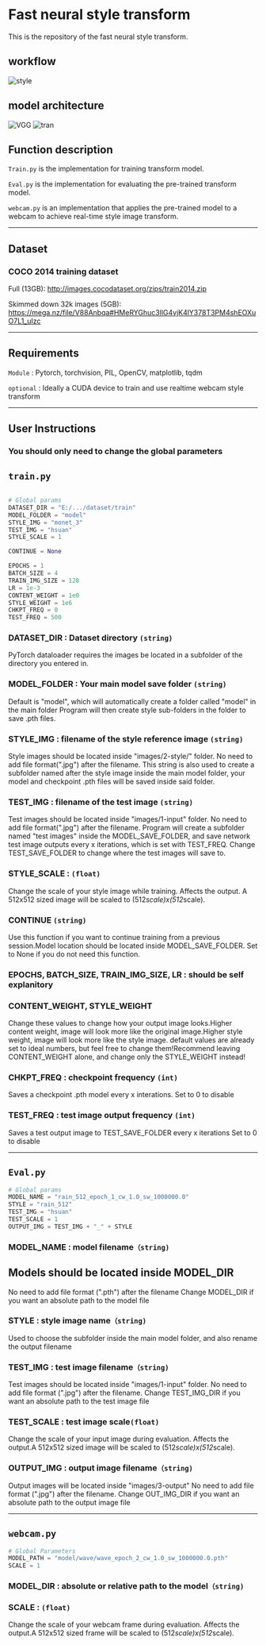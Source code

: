 # Fast neural style transform
This is the repository of the fast neural style transform.
## workflow
![style](https://user-images.githubusercontent.com/67819957/192943068-6fc1dd0a-325a-4362-94f5-3c100d75731a.png)

## model architecture
![VGG](https://user-images.githubusercontent.com/67819957/192943101-b519f8d5-7e17-49ac-812a-37ddc6c39586.png)
![tran](https://user-images.githubusercontent.com/67819957/192943108-263ffff2-937f-4cac-bcf9-b6ddb685dc20.png)
## Function description


`Train.py` is the implementation for training transform model.


`Eval.py` is the implementation for evaluating the pre-trained transform model.

`webcam.py` is an implementation that applies the pre-trained model to a webcam to achieve real-time style image transform.

----

## Dataset

### COCO 2014 training dataset

Full (13GB): http://images.cocodataset.org/zips/train2014.zip

Skimmed down 32k images (5GB): https://mega.nz/file/V88Anbqa#HMeRYGhuc3llG4vjK4lY378T3PM4shEOXuO7L1_uIzc

----

## Requirements

`Module` : Pytorch, torchvision, PIL, OpenCV, matplotlib, tqdm

`optional` : Ideally a CUDA device to train and use realtime webcam style transform

----

## User Instructions

### You should only need to change the global parameters

## `train.py`


```python

# Global params
DATASET_DIR = "E:/.../dataset/train"
MODEL_FOLDER = "model"
STYLE_IMG = "monet_3"
TEST_IMG = "hsuan"
STYLE_SCALE = 1

CONTINUE = None

EPOCHS = 1
BATCH_SIZE = 4
TRAIN_IMG_SIZE = 128
LR = 1e-3
CONTENT_WEIGHT = 1e0
STYLE_WEIGHT = 1e6
CHKPT_FREQ = 0
TEST_FREQ = 500

```


### DATASET_DIR : Dataset directory `(string)`

PyTorch dataloader requires the images be located in a subfolder of the directory you entered in.


### MODEL_FOLDER : Your main model save folder `(string)`

Default is "model", which will automatically create a folder called "model" in the main folder
Program will then create style sub-folders in the folder to save .pth files.

### STYLE_IMG : filename of the style reference image `(string)`

Style images should be located inside "images/2-style/" folder.
No need to add file format(".jpg") after the filename.
This string is also used to create a subfolder named after the style image inside the main model folder, your model and checkpoint .pth files will be saved inside said folder.
		
### TEST_IMG : filename of the test image `(string)`

Test images should be located inside "images/1-input" folder.
No need to add file format(".jpg") after the filename.
Program will create a subfolder named "test images" inside the MODEL_SAVE_FOLDER, and save network test image outputs every x iterations, which is set with TEST_FREQ.
Change TEST_SAVE_FOLDER to change where the test images will save to.
		
### STYLE_SCALE : `(float)`

Change the scale of your style image while training. Affects the output.
A 512x512 sized image will be scaled to (512*scale)x(512*scale).
		
### CONTINUE `(string)`

Use this function if you want to continue training from a previous session.Model location should be located inside MODEL_SAVE_FOLDER.
Set to None if you do not need this function.
		
### EPOCHS, BATCH_SIZE, TRAIN_IMG_SIZE, LR : should be self explanitory

### CONTENT_WEIGHT, STYLE_WEIGHT 

Change these values to change how your output image looks.Higher content weight, image will look more like the original image.Higher style weight, image will look more like the style image.
default values are already set to ideal numbers, but feel free to change them!Recommend leaving CONTENT_WEIGHT alone, and change only the STYLE_WEIGHT instead!
		
### CHKPT_FREQ : checkpoint frequency `(int)`

Saves a checkpoint .pth model every x interations.
Set to 0 to disable
		
### TEST_FREQ : test image output frequency `(int)`

Saves a test output image to TEST_SAVE_FOLDER every x iterations
Set to 0 to disable

----
## `Eval.py`

```python
# Global params
MODEL_NAME = "rain_512_epoch_1_cw_1.0_sw_1000000.0"
STYLE = "rain_512"
TEST_IMG = "hsuan"
TEST_SCALE = 1
OUTPUT_IMG = TEST_IMG + "_" + STYLE

```
### MODEL_NAME : model filename`（string)`
## Models should be located inside MODEL_DIR

No need to add file format (".pth") after the filename
Change MODEL_DIR if you want an absolute path to the model file
		
### STYLE : style image name`（string)`

Used to choose the subfolder inside the main model folder, and also rename the output filename
		
### TEST_IMG : test image filename`（string)`

Test images should be located inside "images/1-input" folder.
No need to add file format (".jpg") after the filename.
Change TEST_IMG_DIR if you want an absolute path to the test image file
	
### TEST_SCALE : test image scale`(float)`

Change the scale of your input image during evaluation. Affects the output.A 512x512 sized image will be scaled to (512*scale)x(512*scale).
		
### OUTPUT_IMG : output image filename`（string)`

Output images will be located inside "images/3-output"
No need to add file format (".jpg") after the filename.
Change OUT_IMG_DIR if you want an absolute path to the output image file

----

## `webcam.py`

```python
# Global Parameters
MODEL_PATH = "model/wave/wave_epoch_2_cw_1.0_sw_1000000.0.pth"
SCALE = 1
```
### MODEL_DIR : absolute or relative path to the model`（string)`

### SCALE : `(float)`
Change the scale of your webcam frame during evaluation. Affects the output.A 512x512 sized frame will be scaled to (512*scale)x(512*scale).
